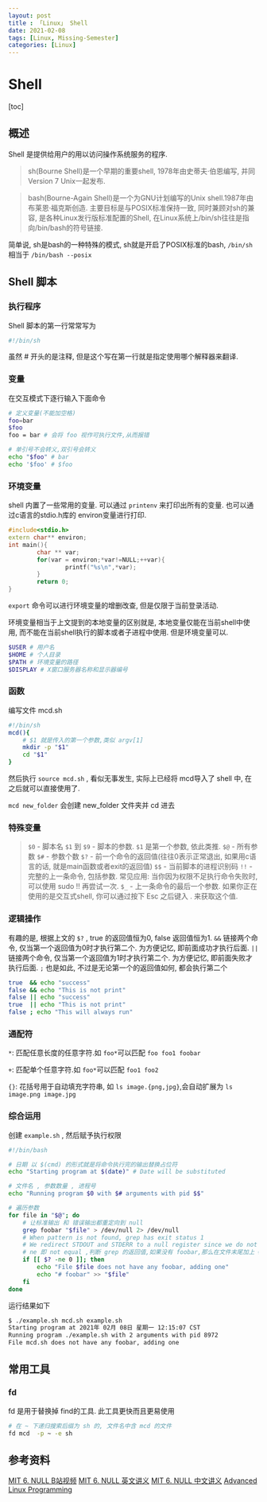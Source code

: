 ```yaml
---
layout: post
title : 「Linux」 Shell
date: 2021-02-08
tags: [Linux, Missing-Semester]
categories: [Linux]
---
```


# Shell

[toc]

## 概述

Shell 是提供给用户的用以访问操作系统服务的程序.

> sh(Bourne Shell)是一个早期的重要shell, 1978年由史蒂夫·伯恩编写, 并同Version 7 Unix一起发布.

> bash(Bourne-Again Shell)是一个为GNU计划编写的Unix shell.1987年由布莱恩·福克斯创造. 主要目标是与POSIX标准保持一致, 同时兼顾对sh的兼容, 是各种Linux发行版标准配置的Shell, 在Linux系统上/bin/sh往往是指向/bin/bash的符号链接.

简单说, sh是bash的一种特殊的模式, sh就是开启了POSIX标准的bash, `/bin/sh` 相当于 `/bin/bash --posix`

## Shell 脚本

### 执行程序

Shell 脚本的第一行常常写为

``` sh
#!/bin/sh
```

虽然 # 开头的是注释, 但是这个写在第一行就是指定使用哪个解释器来翻译.

### 变量

在交互模式下逐行输入下面命令

``` sh
# 定义变量(不能加空格)
foo=bar
$foo
foo = bar # 会将 foo 视作可执行文件,从而报错

# 单引号不会转义,双引号会转义
echo "$foo" # bar
echo '$foo' # $foo

```

### 环境变量

shell 内置了一些常用的变量. 可以通过 `printenv` 来打印出所有的变量. 也可以通过c语言的stdio.h库的 environ变量进行打印.

``` cpp
#include<stdio.h>
extern char** environ;
int main(){
        char ** var;
        for(var = environ;*var!=NULL;++var){
                printf("%s\n",*var);
        }
        return 0;
}
```

`export` 命令可以进行环境变量的增删改查, 但是仅限于当前登录活动.

环境变量相当于上文提到的本地变量的区别就是, 本地变量仅能在当前shell中使用, 而不能在当前shell执行的脚本或者子进程中使用. 但是环境变量可以.

``` BASH
$USER # 用户名
$HOME # 个人目录
$PATH # 环境变量的路径
$DISPLAY # X窗口服务器名称和显示器编号
```

### 函数

编写文件 mcd.sh

``` sh
#!/bin/sh
mcd(){
    # $1 就是传入的第一个参数,类似 argv[1]
    mkdir -p "$1"
    cd "$1"
}
```

然后执行 `source mcd.sh` , 看似无事发生, 实际上已经将 mcd导入了 shell 中, 在之后就可以直接使用了.

`mcd new_folder` 会创建 new_folder 文件夹并 cd 进去

### 特殊变量

> `$0` - 脚本名
> `$1` 到 `$9` - 脚本的参数. `$1` 是第一个参数, 依此类推.
> `$@` - 所有参数
> `$#` - 参数个数
> `$?` - 前一个命令的返回值(往往0表示正常退出, 如果用c语言的话, 就是main函数或者exit的返回值)
> `$$` - 当前脚本的进程识别码
> `!!` - 完整的上一条命令, 包括参数. 常见应用: 当你因为权限不足执行命令失败时, 可以使用 sudo !! 再尝试一次.
> `$_` - 上一条命令的最后一个参数. 如果你正在使用的是交互式shell, 你可以通过按下 Esc 之后键入 . 来获取这个值.

### 逻辑操作

有趣的是, 根据上文的 `$?` , true 的返回值恒为0, false 返回值恒为1.
`&&` 链接两个命令, 仅当第一个返回值为0时才执行第二个. 为方便记忆, 即前面成功才执行后面.
`||` 链接两个命令, 仅当第一个返回值为1时才执行第二个. 为方便记忆, 即前面失败才执行后面.
`;` 也是如此, 不过是无论第一个的返回值如何, 都会执行第二个

``` sh
true  && echo "success"
false && echo "This is not print"
false || echo "success"
true  || echo "This is not print"
false ; echo "This will always run"
```

### 通配符

`*`: 匹配任意长度的任意字符.如 `foo*`可以匹配 `foo foo1 foobar`

`+`: 匹配单个任意字符.如 `foo*`可以匹配 `foo1 foo2`

`{}`: 花括号用于自动填充字符串, 如 `ls image.{png,jpg}`,会自动扩展为 `ls image.png image.jpg`

### 综合运用

创建 `example.sh` , 然后赋予执行权限

``` sh
#!/bin/bash

# 日期 以 $(cmd) 的形式就是将命令执行完的输出替换占位符
echo "Starting program at $(date)" # Date will be substituted

# 文件名 , 参数数量 , 进程号
echo "Running program $0 with $# arguments with pid $$"

# 遍历参数
for file in "$@"; do
    # 让标准输出 和 错误输出都重定向到 null
    grep foobar "$file" > /dev/null 2> /dev/null
    # When pattern is not found, grep has exit status 1
    # We redirect STDOUT and STDERR to a null register since we do not care about them
    # ne 即 not equal ,判断 grep 的返回值,如果没有 foobar,那么在文件末尾加上 #  foobar
    if [[ $? -ne 0 ]]; then
        echo "File $file does not have any foobar, adding one"
        echo "# foobar" >> "$file"
    fi
done
```

运行结果如下

``` sh
$ ./example.sh mcd.sh example.sh
Starting program at 2021年 02月 08日 星期一 12:15:07 CST
Running program ./example.sh with 2 arguments with pid 8972
File mcd.sh does not have any foobar, adding one
```

## 常用工具

### fd

fd 是用于替换掉 find的工具. 此工具更快而且更易使用

``` sh
# 在 ~ 下递归搜索后缀为 sh 的, 文件名中含 mcd 的文件
fd mcd  -p ~ -e sh
```

## 参考资料

[MIT 6. NULL B站视频](https://www.bilibili.com/video/BV14E411J7n2?p=2)
[MIT 6. NULL 英文讲义](https://missing.csail.mit.edu/2020/shell-tools/)
[MIT 6. NULL 中文讲义](https://missing-semester-cn.github.io/2020/shell-tools/)
[Advanced Linux Programming](https://book.douban.com/subject/3008512/)
